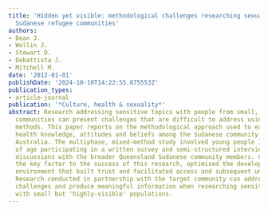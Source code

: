 ```yaml
---
title: 'Hidden yet visible: methodological challenges researching sexual health in
  Sudanese refugee communities'
authors:
- Dean J.
- Wollin J.
- Stewart D.
- Debattista J.
- Mitchell M.
date: '2012-01-01'
publishDate: '2024-10-10T14:22:55.075553Z'
publication_types:
- article-journal
publication: '*Culture, health & sexuality*'
abstract: Research addressing sensitive topics with people from small, minority, ethnic
  communities can present challenges that are difficult to address using conventional
  methods. This paper reports on the methodological approach used to explore sexual
  health knowledge, attitudes and beliefs among the Sudanese community in Queensland,
  Australia. The multiphase, mixed-method study involved young people 16 to 24 years
  of age participating in a written survey and semi-structured interview and focus-group
  discussions with the broader Queensland Sudanese community members. Community collaboration,
  the key factor to the success of this research, optimised the development of a research
  environment that built trust and facilitated access and subsequent understanding.
  Research conducted in partnership with the target community can address methodological
  challenges and produce meaningful information when researching sensitive topics
  with small but 'highly-visible' populations.
---
```

